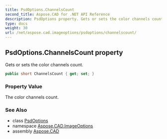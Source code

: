 ```yaml
---
title: PsdOptions.ChannelsCount
second_title: Aspose.CAD for .NET API Reference
description: PsdOptions property. Gets or sets the color channels count
type: docs
weight: 30
url: /net/aspose.cad.imageoptions/psdoptions/channelscount/
---
```

## PsdOptions.ChannelsCount property

Gets or sets the color channels count.

```csharp
public short ChannelsCount { get; set; }
```

### Property Value

The color channels count.

### See Also

* class [PsdOptions](../)
* namespace [Aspose.CAD.ImageOptions](../../psdoptions/)
* assembly [Aspose.CAD](../../../)


